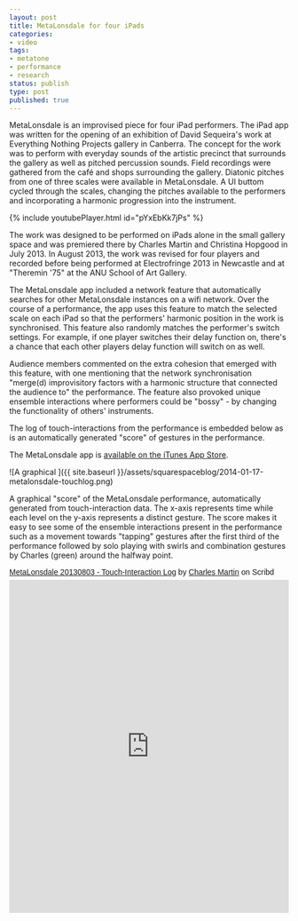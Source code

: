 ```yaml
---
layout: post
title: MetaLonsdale for four iPads
categories:
- video
tags:
- metatone
- performance
- research
status: publish
type: post
published: true
---
```


MetaLonsdale is an improvised piece for four iPad performers. The iPad app was written for the opening of an exhibition of David Sequeira's work at Everything Nothing Projects gallery in Canberra. The concept for the work was to perform with everyday sounds of the artistic precinct that surrounds the gallery as well as pitched percussion sounds. Field recordings were gathered from the café and shops surrounding the gallery. Diatonic pitches from one of three scales were available in MetaLonsdale. A UI buttom cycled through the scales, changing the pitches available to the performers and incorporating a harmonic progression into the instrument.

<!-- https://youtu.be/pYxEbKk7jPs -->
{% include youtubePlayer.html id="pYxEbKk7jPs" %}

The work was designed to be performed on iPads alone in the small gallery space and was premiered there by Charles Martin and Christina Hopgood in July 2013. In August 2013, the work was revised for four players and recorded before being performed at Electrofringe 2013 in Newcastle and at "Theremin '75" at the ANU School of Art Gallery.

The MetaLonsdale app included a network feature that automatically searches for other MetaLonsdale instances on a wifi network. Over the course of a performance, the app uses this feature to match the selected scale on each iPad so that the performers' harmonic position in the work is synchronised. This feature also randomly matches the performer's switch settings. For example, if one player switches their delay function on, there's a chance that each other players delay function will switch on as well.

Audience members commented on the extra cohesion that emerged with this feature, with one mentioning that the network synchronisation "merge(d) improvisitory factors with a harmonic structure that connected the audience to" the performance. The feature also provoked unique ensemble interactions where performers could be "bossy" - by changing the functionality of others' instruments.

The log of touch-interactions from the performance is embedded below as is an automatically generated "score" of gestures in the performance.

The MetaLonsdale app is [available on the iTunes App Store](https://itunes.apple.com/au/app/metalonsdale/id694075948?mt=8).
       
![A graphical ]({{ site.baseurl }}/assets/squarespaceblog/2014-01-17-metalonsdale-touchlog.png) 

A graphical "score" of the MetaLonsdale performance, automatically generated from touch-interaction data. The x-axis represents time while each level on the y-axis represents a distinct gesture. The score makes it easy to see some of the ensemble interactions present in the performance such as a movement towards "tapping" gestures after the first third of the performance followed by solo playing with swirls and combination gestures by Charles (green) around the halfway point. 
   
<!-- [MetaLonsdale 20130803 - Touch-Interaction Log](http://www.scribd.com/doc/200272377/MetaLonsdale-20130803-Touch-Interaction-Log) -->

<p  style=" margin: 12px auto 6px auto; font-family: Helvetica,Arial,Sans-serif; font-style: normal; font-variant: normal; font-weight: normal; font-size: 14px; line-height: normal; font-size-adjust: none; font-stretch: normal; -x-system-font: none; display: block;">   <a title="View MetaLonsdale 20130803 - Touch-Interaction Log on Scribd" href="https://www.scribd.com/doc/200272377/MetaLonsdale-20130803-Touch-Interaction-Log#from_embed"  style="text-decoration: underline;" >MetaLonsdale 20130803 - Touch-Interaction Log</a> by <a title="View Charles Martin's profile on Scribd" href="https://www.scribd.com/user/122304397/Charles-Martin#from_embed"  style="text-decoration: underline;" >Charles Martin</a> on Scribd</p><iframe class="scribd_iframe_embed" title="MetaLonsdale 20130803 - Touch-Interaction Log" src="https://www.scribd.com/embeds/200272377/content?start_page=1&view_mode=scroll&access_key=key-1fo731ngby088p6bfioa&show_recommendations=true" data-auto-height="false" data-aspect-ratio="0.7729220222793488" scrolling="no" id="doc_3440" width="100%" height="600" frameborder="0"></iframe>
